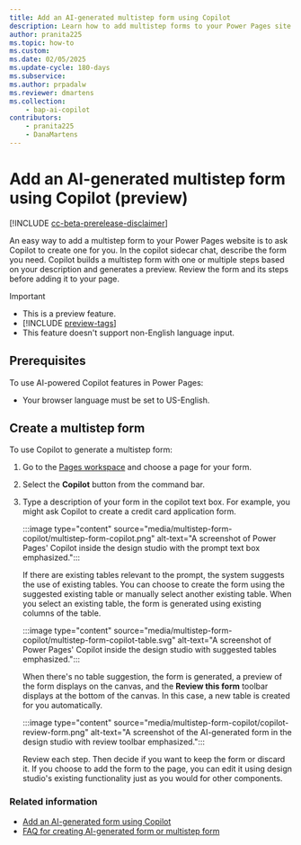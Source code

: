 ```yaml
---
title: Add an AI-generated multistep form using Copilot
description: Learn how to add multistep forms to your Power Pages site using Copilot.
author: pranita225
ms.topic: how-to
ms.custom: 
ms.date: 02/05/2025
ms.update-cycle: 180-days
ms.subservice:
ms.author: prpadalw
ms.reviewer: dmartens
ms.collection: 
    - bap-ai-copilot
contributors:
    - pranita225
    - DanaMartens
---
```


# Add an AI-generated multistep form using Copilot (preview)

[!INCLUDE [cc-beta-prerelease-disclaimer](../includes/cc-beta-prerelease-disclaimer.md)]

An easy way to add a multistep form to your Power Pages website is to ask Copilot to create one for you. In the copilot sidecar chat, describe the form you need. Copilot builds a multistep form with one or multiple steps based on your description and generates a preview. Review the form and its steps before adding it to your page.

> [!IMPORTANT]
> - This is a preview feature.
> - [!INCLUDE [preview-tags](../includes/cc-preview-features-definition.md)]
> - This feature doesn't support non-English language input.

## **Prerequisites**

To use AI-powered Copilot features in Power Pages:

- Your browser language must be set to US-English.

## Create a multistep form

To use Copilot to generate a multistep form:

1. Go to the [Pages workspace](first-page.md) and choose a page for your form.

1. Select the **Copilot** button from the command bar.

1. Type a description of your form in the copilot text box. For example, you might ask Copilot to create a credit card application form.

    :::image type="content" source="media/multistep-form-copilot/multistep-form-copilot.png" alt-text="A screenshot of Power Pages' Copilot inside the design studio with the prompt text box emphasized.":::

    If there are existing tables relevant to the prompt, the system suggests the use of existing tables. You can choose to create the form using the suggested existing table or manually select another existing table. When you select an existing table, the form is generated using existing columns of the table.

    :::image type="content" source="media/multistep-form-copilot/multistep-form-copilot-table.svg" alt-text="A screenshot of Power Pages' Copilot inside the design studio with suggested tables emphasized.":::

    When there's no table suggestion, the form is generated, a preview of the form displays on the canvas, and the **Review this form**  toolbar displays at the bottom of the canvas. In this case, a new table is created for you automatically.  

    :::image type="content" source="media/multistep-form-copilot/copilot-review-form.png" alt-text="A screenshot of the AI-generated form in the design studio with review toolbar emphasized.":::

    Review each step. Then decide if you want to keep the form or discard it. If you choose to add the form to the page, you can edit it using design studio's existing functionality just as you would for other components.

### Related information

- [Add an AI-generated form using Copilot](add-form-copilot.md)
- [FAQ for creating AI-generated form or multistep form](../faqs-create-form.md)
